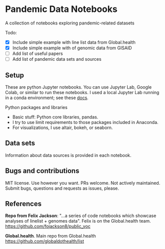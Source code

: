 # Pandemic Data Notebooks
A collection of notebooks exploring pandemic-related datasets


Todo: 
* [x] Include simple example with line list data from Global.health
* [x] Include simple example with of genomic data from GISAID
* [ ] Add list of useful papers
* [ ] Add list of pandemic data sets and sources

## Setup

These are python Jupyter notebooks. You can use Jupyter Lab, Google Colab, or similar to run these notebooks. I used a local Jupyter Lab running in a conda environment; see these [docs](https://jupyterlab.readthedocs.io/en/stable/getting_started/installation.html). 

Python packages and libraries
* Basic stuff: Python core libraries, pandas. 
* I try to use limit requirements to those packages included in Anaconda. 
* For visualizations, I use altair, bokeh, or seaborn. 

## Data sets

Information about data sources is provided in each notebook. 

## Bugs and contributions

MIT license. Use however you want. PRs welcome. Not actively maintained. Submit bugs, questions and requests as issues, please. 

## References

**Repo from Felix Jackson**: "...a series of code notebooks which showcase analyses of linelist + genomes data". Felix is on the Global.health team. 
https://github.com/fojackson8/public_voc

**Global.health**. Main repo from Global.health
https://github.com/globaldothealth/list

